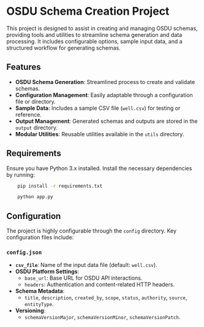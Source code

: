 # OSDU Schema Creation Project

This project is designed to assist in creating and managing OSDU schemas, providing tools and utilities to streamline schema generation and data processing. It includes configurable options, sample input data, and a structured workflow for generating schemas.


## Features

- **OSDU Schema Generation**: Streamlined process to create and validate schemas.
- **Configuration Management**: Easily adaptable through a configuration file or directory.
- **Sample Data**: Includes a sample CSV file (`well.csv`) for testing or reference.
- **Output Management**: Generated schemas and outputs are stored in the `output` directory.
- **Modular Utilities**: Reusable utilities available in the `utils` directory.

## Requirements

Ensure you have Python 3.x installed. Install the necessary dependencies by running:

```bash
	pip install -r requirements.txt
```
```bash
	python app.py
```


## Configuration

The project is highly configurable through the `config` directory. Key configuration files include:

### `config.json`

- **`csv_file`**: Name of the input data file (default: `well.csv`).
- **OSDU Platform Settings**:
  - `base_url`: Base URL for OSDU API interactions.
  - `headers`: Authentication and content-related HTTP headers.
- **Schema Metadata**:
  - `title`, `description`, `created_by`, `scope`, `status`, `authority`, `source`, `entityType`.
- **Versioning**:
  - `schemaVersionMajor`, `schemaVersionMinor`, `schemaVersionPatch`.

